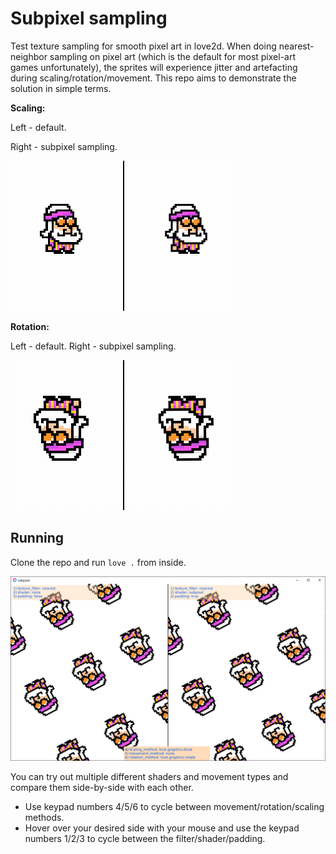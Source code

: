 # Subpixel sampling
Test texture sampling for smooth pixel art in love2d. When doing
nearest-neighbor sampling on pixel art (which is the default for most pixel-art
games unfortunately), the sprites will experience jitter and artefacting during
scaling/rotation/movement. This repo aims to demonstrate the solution in simple
terms.

**Scaling:**

Left - default.

Right - subpixel sampling.

![](scaling.gif)

**Rotation:**

Left - default.
Right - subpixel sampling.

![](rotation.gif)


## Running

Clone the repo and run `love .` from inside.

![](./screenshot.png)

You can try out multiple different shaders and movement types and compare them
side-by-side with each other.
    
- Use keypad numbers 4/5/6 to cycle between movement/rotation/scaling methods.
- Hover over your desired side with your mouse and use the keypad numbers 1/2/3
  to cycle between the filter/shader/padding.
